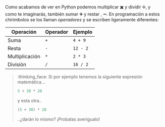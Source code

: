 Como acabamos de ver en Python podemos multiplicar :heavy_multiplication_x: y dividir :heavy_division_sign:, y como te imaginarás, también sumar   :heavy_plus_sign:  y restar , :heavy_minus_sign:. En programación a estos chirimbolos se los llaman _operadores_ y se escriben ligeramente diferentes:

|Operación	     | Operador  | Ejemplo  | 
|-------------	 |----------	|-------  |
|  Suma           | `+`       | `4 + 9`  | 
|  Resta          | `-`       | `12 - 2` | 
|  Multiplicación | `*`       | `2 * 3`  | 
|  División       | `/`       | `16 / 2` |
 
>  :thinking_face:  Si por ejemplo tenemos la siguiente expresión matemática...
>
> ```python
> 5 + 30 * 20
> ```
>
> y esta otra..
>
> ``` python
> (5 + 30) * 20
> ```
>
> ..¿darán lo mismo? ¡Probalas averigualo!